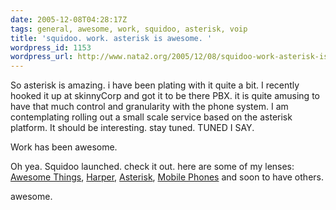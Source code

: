 ```yaml
---
date: 2005-12-08T04:28:17Z
tags: general, awesome, work, squidoo, asterisk, voip
title: 'squidoo. work. asterisk is awesome. '
wordpress_id: 1153
wordpress_url: http://www.nata2.org/2005/12/08/squidoo-work-asterisk-is-awesome/
---
```


So asterisk is amazing. i have been plating with it quite a bit. I recently hooked it up at skinnyCorp and got it to be there PBX. it is quite amusing to have that much control and granularity with the phone system. I am contemplating rolling out a small scale service based on the asterisk platform. It should be interesting. stay tuned. TUNED I SAY.

Work has been awesome. 

Oh yea. Squidoo launched. check it out. here are some of my lenses: <a href="http://www.squidoo.com/awesome/">Awesome Things</a>, 
<a href="http://www.squidoo.com/harper/">Harper</a>, 
<a href="http://www.squidoo.com/asterisk/">Asterisk</a>, 
<a href="http://www.squidoo.com/mobilephone/">Mobile Phones</a> and soon to have others.

awesome. 
